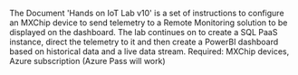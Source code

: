 The Document 'Hands on IoT Lab v10' is a set of instructions to configure an MXChip device to send telemetry to a Remote Monitoring solution to be displayed on the dashboard.
The lab continues on to create a SQL PaaS instance, direct the telemetry to it and then create a PowerBI dashboard based on historical data and a live data stream.
Required: MXChip devices, Azure subscription (Azure Pass will work)

